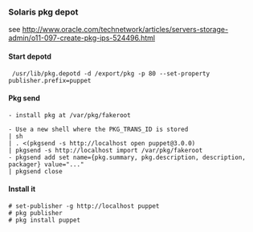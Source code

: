 ### Solaris pkg depot

see http://www.oracle.com/technetwork/articles/servers-storage-admin/o11-097-create-pkg-ips-524496.html

#### Start depotd

     /usr/lib/pkg.depotd -d /export/pkg -p 80 --set-property publisher.prefix=puppet


#### Pkg send

    - install pkg at /var/pkg/fakeroot

    - Use a new shell where the PKG_TRANS_ID is stored
    | sh
    | . <(pkgsend -s http://localhost open puppet@3.0.0)
    | pkgsend -s http://localhost import /var/pkg/fakeroot
    - pkgsend add set name={pkg.summary, pkg.description, description, packager} value="..."
    | pkgsend close

#### Install it

    # set-publisher -g http://localhost puppet
    # pkg publisher
    # pkg install puppet


